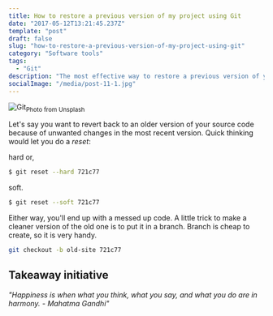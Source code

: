 ```yaml
---
title: How to restore a previous version of my project using Git
date: "2017-05-12T13:21:45.237Z"
template: "post"
draft: false
slug: "how-to-restore-a-previous-version-of-my-project-using-git"
category: "Software tools"
tags:
  - "Git"
description: "The most effective way to restore a previous version of your project."
socialImage: "/media/post-11-1.jpg"
---
```


![Git](/media/post-17-1.jpg "Going back?")<sub>Photo from Unsplash</sub>

Let's say you want to revert back to an older version of your source code because of unwanted changes in the most recent version. Quick thinking would let you do a *reset*:

hard or,
```bash
$ git reset --hard 721c77
```

soft.
```bash
$ git reset --soft 721c77
```

Either way, you'll end up with a messed up code. A little trick to make a cleaner version of the old one is to put it in a branch. Branch is cheap to create, so it is very handy.

```bash
git checkout -b old-site 721c77
```

## Takeaway initiative
_"Happiness is when what you think, what you say, and what you do are in harmony. - Mahatma Gandhi"_